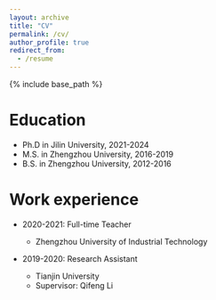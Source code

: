```yaml
---
layout: archive
title: "CV"
permalink: /cv/
author_profile: true
redirect_from:
  - /resume
---
```


{% include base_path %}

Education
======
* Ph.D in Jilin University, 2021-2024
* M.S. in Zhengzhou University, 2016-2019
* B.S. in Zhengzhou University, 2012-2016



Work experience
======
* 2020-2021: Full-time Teacher
  * Zhengzhou University of Industrial Technology

* 2019-2020: Research Assistant
  * Tianjin University
  * Supervisor: Qifeng Li
